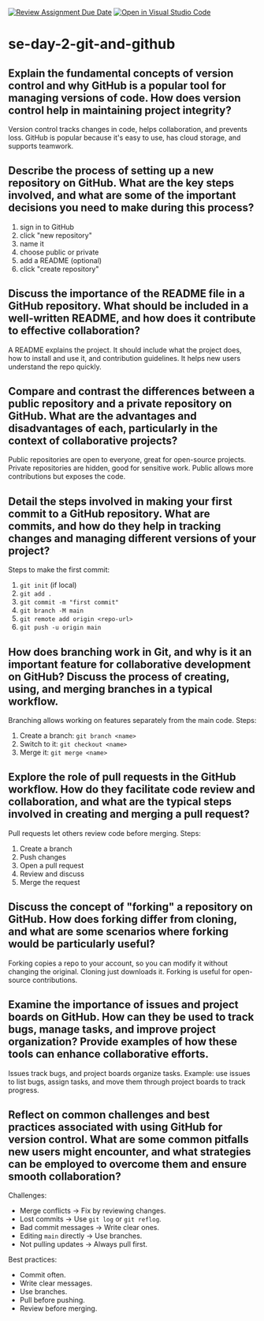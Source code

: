 [![Review Assignment Due Date](https://classroom.github.com/assets/deadline-readme-button-22041afd0340ce965d47ae6ef1cefeee28c7c493a6346c4f15d667ab976d596c.svg)](https://classroom.github.com/a/8wgCKhpZ)
[![Open in Visual Studio Code](https://classroom.github.com/assets/open-in-vscode-2e0aaae1b6195c2367325f4f02e2d04e9abb55f0b24a779b69b11b9e10269abc.svg)](https://classroom.github.com/online_ide?assignment_repo_id=18415405&assignment_repo_type=AssignmentRepo)
# se-day-2-git-and-github
## Explain the fundamental concepts of version control and why GitHub is a popular tool for managing versions of code. How does version control help in maintaining project integrity?
Version control tracks changes in code, helps collaboration, and prevents loss. GitHub is popular because it's easy to use, has cloud storage, and supports teamwork.  

## Describe the process of setting up a new repository on GitHub. What are the key steps involved, and what are some of the important decisions you need to make during this process?
   1. sign in to GitHub  
   2. click "new repository"  
   3. name it  
   4. choose public or private  
   5. add a README (optional)  
   6. click "create repository" 

## Discuss the importance of the README file in a GitHub repository. What should be included in a well-written README, and how does it contribute to effective collaboration?
A README explains the project. It should include what the project does, how to install and use it, and contribution guidelines. It helps new users understand the repo quickly.

## Compare and contrast the differences between a public repository and a private repository on GitHub. What are the advantages and disadvantages of each, particularly in the context of collaborative projects? 
 Public repositories are open to everyone, great for open-source projects. Private repositories are hidden, good for sensitive work. Public allows more contributions but exposes the code.  


## Detail the steps involved in making your first commit to a GitHub repository. What are commits, and how do they help in tracking changes and managing different versions of your project?
 Steps to make the first commit:  
   1. `git init` (if local)  
   2. `git add .`  
   3. `git commit -m "first commit"`  
   4. `git branch -M main`  
   5. `git remote add origin <repo-url>`  
   6. `git push -u origin main`  

## How does branching work in Git, and why is it an important feature for collaborative development on GitHub? Discuss the process of creating, using, and merging branches in a typical workflow.
Branching allows working on features separately from the main code. Steps:  
   1. Create a branch: `git branch <name>`  
   2. Switch to it: `git checkout <name>`  
   3. Merge it: `git merge <name>`  

## Explore the role of pull requests in the GitHub workflow. How do they facilitate code review and collaboration, and what are the typical steps involved in creating and merging a pull request?
 Pull requests let others review code before merging. Steps:  
   1. Create a branch  
   2. Push changes  
   3. Open a pull request  
   4. Review and discuss  
   5. Merge the request  

## Discuss the concept of "forking" a repository on GitHub. How does forking differ from cloning, and what are some scenarios where forking would be particularly useful?
 Forking copies a repo to your account, so you can modify it without changing the original. Cloning just downloads it. Forking is useful for open-source contributions.  

## Examine the importance of issues and project boards on GitHub. How can they be used to track bugs, manage tasks, and improve project organization? Provide examples of how these tools can enhance collaborative efforts.

 Issues track bugs, and project boards organize tasks. Example: use issues to list bugs, assign tasks, and move them through project boards to track progress.

## Reflect on common challenges and best practices associated with using GitHub for version control. What are some common pitfalls new users might encounter, and what strategies can be employed to overcome them and ensure smooth collaboration?

Challenges:  
- Merge conflicts → Fix by reviewing changes.  
- Lost commits → Use `git log` or `git reflog`.  
- Bad commit messages → Write clear ones.  
- Editing `main` directly → Use branches.  
- Not pulling updates → Always pull first.  

Best practices:  
- Commit often.  
- Write clear messages.  
- Use branches.  
- Pull before pushing.  
- Review before merging.
